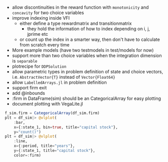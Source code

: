 - allow discontinuities in the reward function with `monotonicity` and `concavity` for two choice variables
- improve indexing inside VFI
    - either define a type rewardmatrix and transitionmatrix
        * they hold the information of how to index depending on i, j, jprime etc
    - or count up the index in a smarter way, then don't have to calculate from scratch every time
- More example models (have two testmodels in test/models for now)
- support more than two choice variables when the integration dimension is `separable`
- plotrecipe for `DDPSolution`
- allow parametric types in problem definition of state and choice vectors, i.e. `AbstractVector{T}` instead of `Vector{Float64}`
- allow `LabelledArrays.jl` in problem definition
- support firm exit
- add @inbounds
- :firm in DataFrame(sim) should be an CategoricalArray for easy plotting
- document plotting with VegaLite.jl
```julia
f_sim.firm = CategoricalArray(df_sim.firm)
plt = df_sim|> @vlplot(
    :bar,
    x={:state_1, bin=true, title="capital stock"},
    y="count()")
plt = df_sim|> @vlplot(
    :line,
    x={:period, title="years"},
    y={:state_1, title="capital stock"},
    color=:firm)
```
